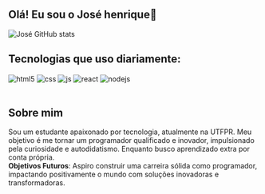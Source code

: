 ## Olá! Eu sou o José henrique👋





![José GitHub stats](https://github-readme-stats.vercel.app/api?username=josedev2003&show_icons=true&theme=dracula&count_private=true)

## Tecnologias que uso diariamente:

<div style="display: inline_block">
  <img align="center" alt="html5" src="https://img.shields.io/badge/HTML5-E34F26?style=for-the-badge&logo=html5&logoColor=white" />
  <img align="center" alt="css" src="https://img.shields.io/badge/CSS3-1572B6?style=for-the-badge&logo=css3&logoColor=white" />
  <img align="center" alt="js" src="https://img.shields.io/badge/JavaScript-F7DF1E?style=for-the-badge&logo=javascript&logoColor=black" />
  <img align="center" alt="react" src="https://img.shields.io/badge/React-20232A?style=for-the-badge&logo=react&logoColor=61DAFB" />
  <img align="center" alt="nodejs" src="https://img.shields.io/badge/Node.js-43853D?style=for-the-badge&logo=node.js&logoColor=white" />
</div><br/>

## Sobre mim <br>
Sou um estudante apaixonado por tecnologia, atualmente na UTFPR. Meu objetivo é me tornar um programador qualificado e inovador, impulsionado pela curiosidade e autodidatismo. Enquanto busco aprendizado extra por conta própria. <br>
<strong>Objetivos Futuros</strong>: Aspiro construir uma carreira sólida como programador, impactando positivamente o mundo com soluções inovadoras e transformadoras. 
               

